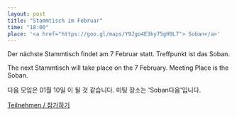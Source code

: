 ```yaml
---
layout: post
title: "Stammtisch im Februar"
time: "18:00"
place: '<a href="https://goo.gl/maps/Y9Jgo4E3ky75gH9L7"> Soban</a>'
---
```


Der nächste Stammtisch findet am 7 Februar statt. Treffpunkt ist das Soban.

The next Stammtisch will take place on the 7 February. Meeting Place is the Soban.

다음 모임은 01월 10일 이 될 것 같습니다. 미팅 장소는 'Soban다음'입니다.

[Teilnehmen / 참가하기](https://nuudel.digitalcourage.de/yxkd3MSbAA8sh8rX)
